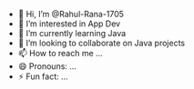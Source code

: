 - 👋 Hi, I’m @Rahul-Rana-1705
- 👀 I’m interested in App Dev
- 🌱 I’m currently learning Java
- 💞️ I’m looking to collaborate on Java projects
- 📫 How to reach me ...
- 😄 Pronouns: ...
- ⚡ Fun fact: ...

<!---
Rahul-Rana-1705/Rahul-Rana-1705 is a ✨ special ✨ repository because its `README.md` (this file) appears on your GitHub profile.
You can click the Preview link to take a look at your changes.
--->
